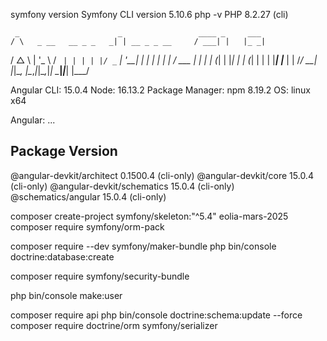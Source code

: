 symfony version
Symfony CLI version 5.10.6
php -v
PHP 8.2.27 (cli)


     _                      _                 ____ _     ___
    / \   _ __   __ _ _   _| | __ _ _ __     / ___| |   |_ _|
   / △ \ | '_ \ / _` | | | | |/ _` | '__|   | |   | |    | |
  / ___ \| | | | (_| | |_| | | (_| | |      | |___| |___ | |
 /_/   \_\_| |_|\__, |\__,_|_|\__,_|_|       \____|_____|___|
                |___/
    

Angular CLI: 15.0.4
Node: 16.13.2
Package Manager: npm 8.19.2
OS: linux x64

Angular: 
... 

Package                      Version
------------------------------------------------------
@angular-devkit/architect    0.1500.4 (cli-only)
@angular-devkit/core         15.0.4 (cli-only)
@angular-devkit/schematics   15.0.4 (cli-only)
@schematics/angular          15.0.4 (cli-only)
    


composer create-project symfony/skeleton:"^5.4" eolia-mars-2025
composer require symfony/orm-pack

composer require --dev symfony/maker-bundle
php bin/console doctrine:database:create

composer require symfony/security-bundle

php bin/console make:user

composer require api
php bin/console doctrine:schema:update --force
composer require doctrine/orm symfony/serializer